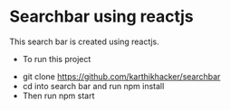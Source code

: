 # Searchbar using reactjs

This search bar is created using reactjs.

- To run this project
*  git clone https://github.com/karthikhacker/searchbar
*  cd into search bar and run npm install
*  Then run npm start